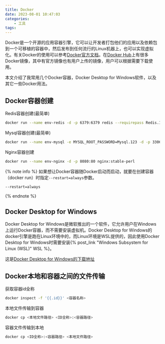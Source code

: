 ```yaml
---
title: Docker
date: 2023-08-01 10:47:03
categories:
    - 工具
tags:
---
```


Docker是一个开源的应用容器引擎，它可以让开发者打包他们的应用以及依赖包到一个可移植的容器中，然后发布到任何流行的Linux机器上，也可以实现虚拟化。有关Docker的使用可以参考[Docker官方文档](https://docs.docker.com/)。在[Docker Hub](https://hub.docker.com/)上有很多Docker镜像，其中有官方镜像也有用户上传的镜像，用户可以根据需要下载使用。

本文介绍了我常用几个Docker容器，Docker Desktop for Windows软件，以及其它一些Docker用法。

<!--more-->

## Docker容器创建

Redis容器创建(最简单)

```bash
docker run --name env-redis -d -p 6379:6379 redis --requirepass Redis.123
```

Mysql容器创建(最简单)

```bash
docker run --name env-mysql -e MYSQL_ROOT_PASSWORD=Mysql.123 -d -p 3306:3306 mysql
```

Nginx容器创建

```bash
docker run --name env-nginx -d -p 8080:80 nginx:stable-perl
```

{% note info %}
如果想让Docker容器随Docker启动而启动，就要在创建容器（docker run）时指定`--restart=always`参数。

```txt
--restart=always
```

{% endnote %}

## Docker Desktop for Windows

Docker Desktop for Windows是微软推出的一个软件，它允许用户在Windows上运行Docker容器，而不需要安装虚拟机。Docker Desktop for Windows的docker引擎是跑在Linux环境中的，而Linux环境是WSL提供的，因此使用Docker Desktop for Windows时需要安装{% post_link "Windows Subsystem for Linux (WSL)" WSL %}。

这是[Docker Desktop for Windows的下载地址](https://www.docker.com/products/docker-desktop/)

## Docker本地和容器之间的文件传输

获取容器id全称

```bash
docker inspect -f '{{.id}}' <容器名称>
```

本地文件传输到容器

```bash
docker cp <本地文件路径> <ID全称>:<容器路径>
```

容器文件传输到本地

```bash
docker cp <ID全称>:<容器路径> <本地文件路径>
```
